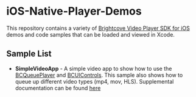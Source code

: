 iOS-Native-Player-Demos
=======================

This repository contains a variety of [Brightcove Video Player SDK for iOS](http://support.brightcove.com/en/video-cloud/docs/brightcove-video-cloud-player-sdk-ios) demos and code samples that can be loaded and viewed in Xcode.

Sample List
-----------
+ __SimpleVideoApp__ - A simple video app to show how to use the [BCQueuePlayer](http://docs.brightcove.com/en/bc-ios-sdk/Classes/BCQueuePlayer.html) and [BCUIControls](http://docs.brightcove.com/en/bc-ios-sdk/Classes/BCUIControls.html).  This sample also shows how to queue up different video types (mp4, mov, HLS).  Supplemental documentation can be found [here](http://support.brightcove.com/en/video-cloud/docs/brightcove-video-cloud-player-sdk-ios-tutorial)
